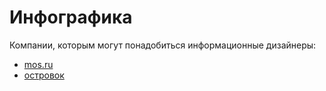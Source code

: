 # Инфографика

Компании, которым могут понадобиться информационные дизайнеры:
- [mos.ru](https://www.mos.ru)
- [островок](https://ostrovok.ru)
